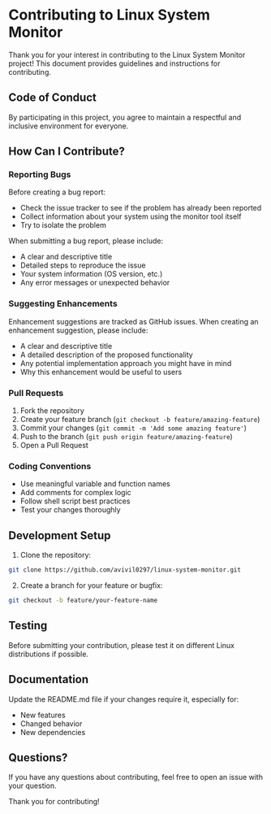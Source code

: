 # Contributing to Linux System Monitor

Thank you for your interest in contributing to the Linux System Monitor project! This document provides guidelines and instructions for contributing.

## Code of Conduct

By participating in this project, you agree to maintain a respectful and inclusive environment for everyone.

## How Can I Contribute?

### Reporting Bugs

Before creating a bug report:
- Check the issue tracker to see if the problem has already been reported
- Collect information about your system using the monitor tool itself
- Try to isolate the problem

When submitting a bug report, please include:
- A clear and descriptive title
- Detailed steps to reproduce the issue
- Your system information (OS version, etc.)
- Any error messages or unexpected behavior

### Suggesting Enhancements

Enhancement suggestions are tracked as GitHub issues. When creating an enhancement suggestion, please include:
- A clear and descriptive title
- A detailed description of the proposed functionality
- Any potential implementation approach you might have in mind
- Why this enhancement would be useful to users

### Pull Requests

1. Fork the repository
2. Create your feature branch (`git checkout -b feature/amazing-feature`)
3. Commit your changes (`git commit -m 'Add some amazing feature'`)
4. Push to the branch (`git push origin feature/amazing-feature`)
5. Open a Pull Request

### Coding Conventions

- Use meaningful variable and function names
- Add comments for complex logic
- Follow shell script best practices
- Test your changes thoroughly

## Development Setup

1. Clone the repository:
```bash
git clone https://github.com/avivil0297/linux-system-monitor.git
```

2. Create a branch for your feature or bugfix:
```bash
git checkout -b feature/your-feature-name
```

## Testing

Before submitting your contribution, please test it on different Linux distributions if possible.

## Documentation

Update the README.md file if your changes require it, especially for:
- New features
- Changed behavior
- New dependencies

## Questions?

If you have any questions about contributing, feel free to open an issue with your question.

Thank you for contributing!
